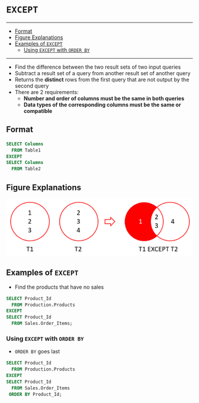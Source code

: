 # `EXCEPT`

---

- [Format](#format)
- [Figure Explanations](#figure-explanations)
- [Examples of `EXCEPT`](#examples-of-except)
  - [Using `EXCEPT` with `ORDER BY`](#using-except-with-order-by)

---

- Find the difference between the two result sets of two input queries
- Subtract a result set of a query from another result set of another query
- Returns the **distinct** rows from the first query that are not output by the second query
- There are 2 requirements:
  - **Number and order of columns must be the same in both queries**
  - **Data types of the corresponding columns must be the same or compatible**

## Format

```sql
SELECT Columns
  FROM Table1
EXCEPT
SELECT Columns
  FROM Table2
```

## Figure Explanations

<img src="../../figures/except.png">

## Examples of `EXCEPT`

- Find the products that have no sales

```sql
SELECT Product_Id
  FROM Production.Products
EXCEPT
SELECT Product_Id
  FROM Sales.Order_Items;
```

### Using `EXCEPT` with `ORDER BY`

- `ORDER BY` goes last

```sql
SELECT Product_Id
  FROM Production.Products
EXCEPT
SELECT Product_Id
  FROM Sales.Order_Items
 ORDER BY Product_Id;
```

